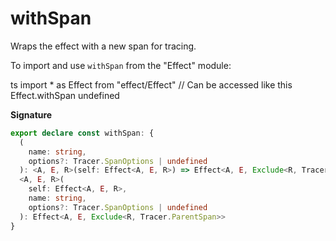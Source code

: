 # withSpan

Wraps the effect with a new span for tracing.

To import and use `withSpan` from the "Effect" module:

ts
import \* as Effect from "effect/Effect"
// Can be accessed like this
Effect.withSpan
undefined

**Signature**

```ts
export declare const withSpan: {
  (
    name: string,
    options?: Tracer.SpanOptions | undefined
  ): <A, E, R>(self: Effect<A, E, R>) => Effect<A, E, Exclude<R, Tracer.ParentSpan>>
  <A, E, R>(
    self: Effect<A, E, R>,
    name: string,
    options?: Tracer.SpanOptions | undefined
  ): Effect<A, E, Exclude<R, Tracer.ParentSpan>>
}
```
